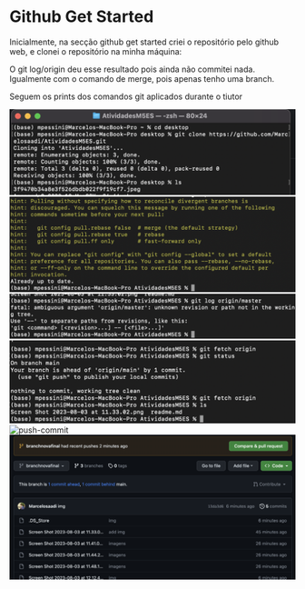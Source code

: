 <h1>Github Get Started</h1>
<p>Inicialmente, na secção github get started criei o repositório pelo github web, e clonei o repositório na minha máquina:</p>

<p>O git log/origin deu esse resultado pois ainda não commitei nada. Igualmente com o comando de merge, pois apenas tenho uma branch.</p>

<P> Seguem os prints dos comandos git aplicados durante o tiutor</P>

![clone](clone.png)
![pull](pull.png)
![log](log.png)
![fetch](fetch.png)
![push-commit](push/commit.png)
![branchfinal](branch_nova_final.png)

